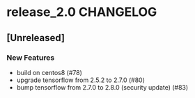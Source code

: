 # release_2.0 CHANGELOG

## [Unreleased]

### New Features

- build on centos8 (#78)
- upgrade tensorflow from 2.5.2 to 2.7.0 (#80)
- bump tensorflow from 2.7.0 to 2.8.0 (security update) (#83)


